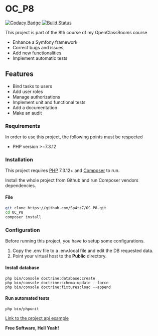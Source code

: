 # OC_P8

[![Codacy Badge](https://app.codacy.com/project/badge/Grade/6ef62ab4781a48b093f7eedc6be51602)](https://www.codacy.com/gh/Sp4tz7/OC_P8/dashboard?utm_source=github.com&amp;utm_medium=referral&amp;utm_content=Sp4tz7/OC_P8&amp;utm_campaign=Badge_Grade) [![Build Status](https://travis-ci.com/Sp4tz7/OC_P8.svg?branch=main)](https://travis-ci.com/Sp4tz7/OC_P8)

This project is part of the 8th course of my OpenClassRooms course

- Enhance a Symfony framework
- Correct bugs and issues
- Add new functionalities
- Implement automatic tests

## Features

- Bind tasks to users
- Add user roles
- Manage authorizations
- Implement unit and functional tests
- Add a documentation
- Make an audit

### Requirements

In order to use this project, the following points must be respected

- PHP version >=7.3.12

### Installation

This project requires [PHP](https://php.net/) 7.3.12+ and [Composer](https://getcomposer.org/) to run.

Install the whole project from Github and run Composer vendors dependencies.

#### File

```sh
git clone https://github.com/Sp4tz7/OC_P8.git
cd OC_P8
composer install
```

### Configuration

Before running this project, you have to setup some configurations.

1. Copy the .env file to a .env.local file and edit the DB requested data.
3. Point your virtual host to the **Public** directory.

#### Install database

```
php bin/console doctrine:database:create
php bin/console doctrine:schema:update --force
php bin/console doctrine:fixtures:load --append
```

#### Run automated tests

```
php bin/phpunit
```

[Link to the project api example](https://todoandco.siker.ch)

**Free Software, Hell Yeah!**
